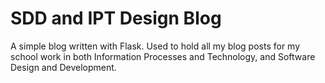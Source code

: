 # SDD and IPT Design Blog

A simple blog written with Flask. Used to hold all my blog posts for my school work in both Information Processes and Technology, and Software Design and Development.
